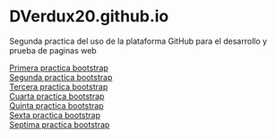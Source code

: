 # DVerdux20.github.io
Segunda practica del uso de la plataforma GitHub para el desarrollo y prueba de paginas web

<a href="https://DVerdux20.github.io/PracticaBootstrap/PracticaBootstrap1.html">Primera practica bootstrap</a><br>
<a href="https://DVerdux20.github.io/PracticaBootstrap/PracticaBootstrap2.html">Segunda practica bootstrap</a><br>
<a href="https://DVerdux20.github.io/PracticaBootstrap/PracticaBootstrap3.html">Tercera practica bootstrap</a><br>
<a href="https://DVerdux20.github.io/PracticaBootstrap/PracticaBootstrap4.html">Cuarta practica bootstrap</a><br>
<a href="https://DVerdux20.github.io/PracticaBootstrap/PracticaBootstrap5.html">Quinta practica bootstrap</a><br>
<a href="https://DVerdux20.github.io/PracticaBootstrap/PracticaBootstrap6.html">Sexta practica bootstrap</a><br>
<a href="https://DVerdux20.github.io/PracticaBootstrap/PracticaBootstrap7.html">Septima practica bootstrap</a><br>
